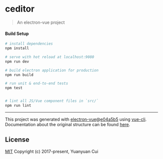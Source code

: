 # ceditor

> An electron-vue project

#### Build Setup

``` bash
# install dependencies
npm install

# serve with hot reload at localhost:9080
npm run dev

# build electron application for production
npm run build

# run unit & end-to-end tests
npm test


# lint all JS/Vue component files in `src/`
npm run lint

```

---

This project was generated with [electron-vue](https://github.com/SimulatedGREG/electron-vue)@[e04a5b5](https://github.com/SimulatedGREG/electron-vue/tree/e04a5b5f09f63265939e00c9dc59a612d9da5bc8) using [vue-cli](https://github.com/vuejs/vue-cli). Documentation about the original structure can be found [here](https://simulatedgreg.gitbooks.io/electron-vue/content/index.html).
## License

[MIT](https://github.com/cyy0418/ceditor/blob/master/LICENSE.md)
Copyright (c) 2017-present, Yuanyuan Cui